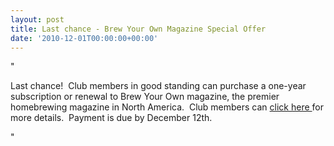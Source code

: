 ```yaml
---
layout: post
title: Last chance - Brew Your Own Magazine Special Offer
date: '2010-12-01T00:00:00+00:00'
---
```

"<p>Last chance!&#160; Club members in good standing can purchase a one-year subscription or renewal to Brew Your Own magazine&#44; the premier homebrewing magazine in North America.&#160; Club members can <a target="_self" href="http://www.yeastwranglers.ca/MembersOnly/tabid/261/Default.aspx">click here </a>for more details.&#160; Payment is due by December 12th.</p>"
